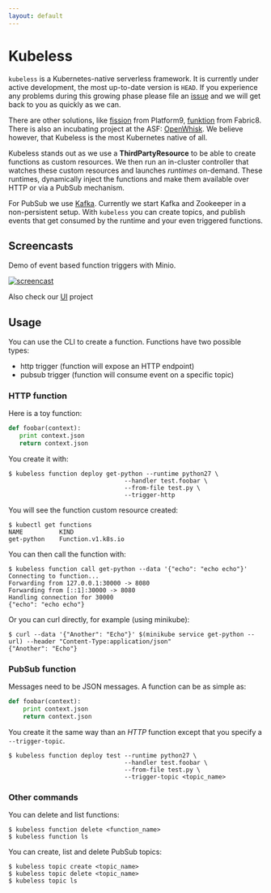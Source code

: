 ```yaml
---
layout: default
---
```


# Kubeless

`kubeless` is a Kubernetes-native serverless framework. It is currently under active development, the most up-to-date version is `HEAD`. If you experience any problems during this growing phase please file an [issue](https://github.com/kubeless/kubeless/issues) and we will get back to you as quickly as we can.

There are other solutions, like [fission](http://fission.io) from Platform9, [funktion](https://github.com/fabric8io/funktion) from Fabric8. There is also an incubating project at the ASF: [OpenWhisk](https://github.com/openwhisk/openwhisk). We believe however, that Kubeless is the most Kubernetes native of all.

Kubeless stands out as we use a **ThirdPartyResource** to be able to create functions as custom resources. We then run an in-cluster controller that watches these custom resources and launches _runtimes_ on-demand. These runtimes, dynamically inject the functions and make them available over HTTP or via a PubSub mechanism.

For PubSub we use [Kafka](https://kafka.apache.org). Currently we start Kafka and Zookeeper in a non-persistent setup. With `kubeless` you can create topics, and publish events that get consumed by the runtime and your even triggered functions.

## Screencasts

Demo of event based function triggers with Minio.

[![screencast](https://img.youtube.com/vi/AxZuQIJUX4s/0.jpg)](https://www.youtube.com/watch?v=AxZuQIJUX4s)

Also check our [UI](https://github.com/kubeless/kubeless-ui) project

## Usage

You can use the CLI to create a function. Functions have two possible types:

* http trigger (function will expose an HTTP endpoint)
* pubsub trigger (function will consume event on a specific topic)

### HTTP function

Here is a toy function:

```python
def foobar(context):
   print context.json
   return context.json
```

You create it with:

```
$ kubeless function deploy get-python --runtime python27 \
                                --handler test.foobar \
                                --from-file test.py \
                                --trigger-http
```

You will see the function custom resource created:

```console
$ kubectl get functions
NAME          KIND
get-python    Function.v1.k8s.io
```

You can then call the function with:

```
$ kubeless function call get-python --data '{"echo": "echo echo"}'
Connecting to function...
Forwarding from 127.0.0.1:30000 -> 8080
Forwarding from [::1]:30000 -> 8080
Handling connection for 30000
{"echo": "echo echo"}
```

Or you can curl directly, for example (using minikube):

```
$ curl --data '{"Another": "Echo"}' $(minikube service get-python --url) --header "Content-Type:application/json"
{"Another": "Echo"}
```

### PubSub function

Messages need to be JSON messages. A function can be as simple as:

```python
def foobar(context):
    print context.json
    return context.json
```

You create it the same way than an _HTTP_ function except that you specify a `--trigger-topic`.

```
$ kubeless function deploy test --runtime python27 \
                                --handler test.foobar \
                                --from-file test.py \
                                --trigger-topic <topic_name>
```

### Other commands

You can delete and list functions:

```
$ kubeless function delete <function_name>
$ kubeless function ls
```

You can create, list and delete PubSub topics:

```
$ kubeless topic create <topic_name>
$ kubeless topic delete <topic_name>
$ kubeless topic ls
```

